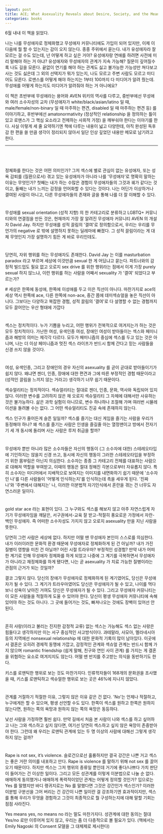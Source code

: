 ```yaml
---
layout: post
title: ACE; What Asexuality Reveals about Desire, Society, and the Meaning of Sex.
categories: books
---
```


6월 내내 이 책을 읽었다.

​나는 나를 무성애자로 정체화했고 무성애자 커뮤니티에도 가입이 되어 있지만, 이제 이 다음에 뭘 할 수 있는지는 감이 오지 않는다. 종종 주위에서 묻는다. 내가 유성애자라 잘 모르는 걸 수도 있는데, 넌 어떻게 하고 싶은 거야? 유성애자랑 연애를 하려면 사전에 미리 말해야 하는 거 아냐? 유성애자와 무성애자의 관계가 지속 가능해? 질문이 깊어질수록 나도 길을 모른다. 끝없이 연기를 해야 하는 관계도 싫고 불가능한 가능성만 쳐다보고 사는 것도 싫은데 그 외의 선택지가 뭐가 있는지, 나도 모르고 주변 사람도 모르고 미디어도 모른다. 로맨스를 어떻게 해야 하는지는 1부터 100까지 다 미디어가 알려 줬는데. 무성애를 어떻게 하는지도 미디어가 알려줘야 하는 거 아니에요? 

이 책은 초반부에 무성애라는 용어와 AVEN 위키의 역사를 다루고, 중반부에선 무성애와 여러 소수자성의 교차 (무성애자가 white/black/asian/latino 일 때, male/female/non-binary 일 때 마주하는 편견, disabled 일 때 마주하는 편견 등) 를 이야기하고, 후반부에선 amatonormativity (정상적인 relationship 을 정의하는 틀이 있고 로맨스가 그 핵심 요소라고 전제하는 사회적 가정) 을 깨부숴야 한다는 이야기를 한다.  사실 이렇게 세 줄 요약하기엔 책에 다루는 내용이 넓고 다양한데, 아직 완성된 독후감 한 편을 쓸 만큼 생각이 정리되지 않아서 일단 인상 깊었던 내용만 메모로 남기려고 한다.

---

<br>

#
정체화를 한다는 것은 어떤 의미인가? 그저 섹스에 별로 관심이 없는 유성애자, 또는 성욕 감퇴를 (질환으로서) 겪고 있는 유성애자가 아니라 나를 '무성애자'로 명확히 말하는 이유는 무엇인가? 첫째는 내가 하는 수많은 경험이 무성애자들의 그것과 궤가 같다는 것이고, 둘째는 내가 느끼는 감정을 언어화할 수 있다는 것이다. 나는 어딘가 이상하거나 결여된 사람이 아니고, 다른 무성애자들의 존재와 글을 통해 나를 더 잘 이해할 수 있다.


#
무성애를 sexual orientation (성적 지향) 의 한 카테고리로 분류하고 LGBTQ+ 커뮤니티와의 연결점을 만든 것은, 현재까지 가장 잘 알려진 무성애자 커뮤니티 AVEN 의 개설자 David Jay. 하지만 무성애를 성적 끌림의 '결여'로 정의함으로서, 우리는 우리를 무언가의 negative 로 밖에 설명하지 못하는 딜레마에 빠졌다. 그 성적 끌림이라는 게 대체 무엇인지 가장 설명하기 힘든 게 바로 우리인데도.


#
당연히, 자위 행위를 하는 무성애자도 존재한다. David Jay 는 이를 masturbation paradox 라고 부르며 세상에 이것만큼 sexual 한 게 어딨냐고 묻는다. 파트너와의 감정적 빌드업도 필요 없고 오로지 sex drive 를 위한 행위라는 점에서 이게 가장 purely sexual 하지 않느냐, 이런 행위를 하는 사람을 어째서 sexuality 가 '결여' 되었다고 부르는가?


​#
세상은 한쪽에 동성애, 한쪽에 이성애를 두고 이은 직선이 아니다. 마찬가지로 ace의 세상 역시 한쪽에 ace, 다른 한쪽에 non-ace, 중간 쯤에 데미섹슈얼을 놓은 직선이 아니다. 그보다는 다양하고 복잡한 경험, 성적 끌림의 '결여'로 다 설명할 수 없는 경험까지 모두 끌어안는 우산 형태에 가깝다
​

#
섹스는 정치적이다. 누가 기쁨을 누리고, 어떤 행위가 전복적으로 여겨지는가 하는 것은 모두 정치적이다. 가난한 여성, 유색인종 여성, 장애인 여성이 받아들이는 섹스와 페미니즘과 해방의 의미는 제각각 다르다. 모두가 페미니즘의 중심에 섹스를 두고 있는 것은 아니며, 나는 더 이상 페미니즘과 멋진 섹스 라이프가 반드시 함께 간다고 믿는 사람들을 신경 쓰지 않을 것이다.


#
​여성, 유색인종, 그리고 장애인의 경우 자신의 asexuality 를 곧이 곧대로 받아들이기가 쉽지 않다. 왜냐면 젠더, 인종, 장애에 대한 편견과 그에 따른 부정적인 경험 때문이라고 (성적인 끌림을 느끼지 않는 거라고) 생각하기 너무 쉽기 때문이다.

섹슈얼리티는 정치적이다. 섹슈얼리티는 절대로 젠더, 인종, 문화, 역사와 독립되어 있지 않다. 이러한 변수를 고려하지 않은 채 오로지 섹슈얼리티 그 자체에 대해서만 사유하는 것은 불가능하다. 삶은 과학 실험이 아니므로, 변수 하나하나 조절해 가며 여러번 시뮬레이션을 돌려볼 수는 없다. 그 어떤 섹슈얼리티도 진공 속에 존재하지 않는다.

섹스 인구가 줄어든게 슬픈 일일까? 섹스를 즐기는 대신 게임을 즐기는 사람을 우리가 동정해야 하나? 왜 섹스를 즐기는 사람은 인생을 즐길줄 아는 열정맨이고 방에서 전자기기 세 개 동시에 돌리며 사는 사람은 루저 취급을 할까?
​

#
무성애자 뿐만 아니라 많은 소수자들은 자신의 행동이 (그 소수자에 대한) 스테레오타입에 기인하지는 않을지 신경 쓰고, 동시에 자신의 행동이 그러한 스테레오타입을 부정하기 위한 몸부림은 아닌지 의심한다. 소수자는 종종 그 카테고리 전체를 대표하는 사람으로 대해져 역할을 부여받고, 이때의 행동은 절대 정해진 각본으로부터 자유롭지 않다. 특히 소수자는 미디어에서 지배적으로 보여지는 이미지를 내면화하기 쉽기 때문에 '소수자인 나'를 다른 사람들이 '어떻게 인식하는지'를 인식하는데 촉을 세우게 된다. '진짜 나'와 '주변에서 대해지는' 나, 이러한 이분법적 자기인식에서 혼란을 겪는 건 너무도 자연스러운 일이다. 


#
gold star ace 라는 표현이 있다. 그 누구와도 섹스를 해보지 않고 아주 자연스럽게 자기가 무성애자임을 깨달은, 서구권에서-교육 잘 받고-적절히 풍요로운 가정에서 자란-백인 무성애자. 즉 어떠한 소수자성도 가지지 않고 오로지 asexuality 만을 지닌 사람을 뜻한다.

당연히 그런 사람은 세상에 없다. 하지만 어떨 땐 무성애자 본인이 스스로를 의심한다. 내가 이러이러한 문화적 환경 때문에 무성애자로 정체화하게 된 건 아닐까? 내가 가진 질병이 영향을 미친 건 아닐까? 어린 시절 트라우마? 부정적인 성경험? 만약 내가 어떠한 계기로 인해 무성애자 정체화를 하게 되었고 나중에 그 계기를 극복하면서 무성애자가 아니라고 재정체화를 하게 됐다면, 나는 곧 asexuality 가 치료 가능한 질병이라는 관점의 근거가 되는 것일까?

결코 그렇지 않다. 당신의 장애가 무성애자로 정체화하게 된 계기였어도, 당신은 무성애자가 될 수 있다. 그 계기가 트라우마였어도 당신은 무성애자가 될 수 있고, 나이를 먹다 보니 성욕이 낮아진 거여도 당신은 무성애자가 될 수 있다. 그리고 무성애자 커뮤니티는 이 모든 사람들을 적절하게 도울 수 있어야 한다. 당신이 평생 무성애자 커뮤니티에 속해 있어야 하는 것도 아니다. 그 곳에 들어가는 것도, 빠져나오는 것에도 장벽이 있어선 안 된다.


#
흔히 사랑(이라고 불리는 진지한 감정적 교류) 없는 섹스는 가능해도 섹스 없는 사랑은 힘들다고 생각하지만 이는 서구 중심적인 사고방식이다. 과테말라, 사모아, 멜라네시아 등의 지역에선 nonsexual relationship 에 대한 문화적 기록이 많이 남아있다. 이곳에서 결혼은 오히려 경제적 동맹에 가깝고, 감정적인 관계와 섹슈얼 관계는 반드시 함께 가지 않으며 romantic friendship (쉽게 말해, 친구와 연인 사이 관계) 를 가지는 게 결혼을 위협하는 요소로 여겨지지도 않는다. 어떨 땐 반지를 주고받는 의식을 동반하기도 한다.

키스를 로맨틱한 행위로 보는 것도 마찬가지다. 인류학자들이 168개의 문화권을 조사했을 때, 키스를 로맨틱하고 섹슈얼한 행위로 보는 곳은 46%에 지나지 않았다.


#
관계를 거절하기 적절한 이유, 그렇지 않은 이유 같은 건 없다. 'No'는 언제나 적절하고, 누구에게든 할 수 있으며, 평생 선언할 수도 있다. 한쪽이 섹스를 원하고 한쪽은 원하지 않는다면, 원하는 쪽의 욕망과 원하지 않는 쪽의 욕망은 동등하다. 

낯선 사람을 가정하면 훨씬 쉽다. 만약 길에서 처음 본 사람이 나와 섹스를 하고 싶어하고 나는 그와 섹스하고 싶지 않다면, 여기선 당연히 섹스하고 싶지 않은 욕망이 존중받아야 한다. 그런데 왜 우리는 로맨틱 관계에 있는 두 명 이상의 사람에 대해선 그렇게 생각하지 않는 걸까?
​

#
Rape is not sex, it’s violence. 슬로건으로선 훌륭하지만 결국 강간은 나쁜 거고 섹스는 좋은 거란 의미를 내포하고 만다. Rape is violence 를 말하기 위해 not sex 를 끌어오기 때문이다. 하지만 섹스는 그저 행위의 종류일 뿐인데 거기에 좋다/나쁘다 가치 판단이 들어가는 건 이상한 일이다. 그리고 모든 성관계를 이렇게 이분법으로 나눌 순 없다. 애매하게 동의했거나 애매하게 폭력적이었던 관계는 어떻게 정의할 것인가? 입으로는 Yes 를 말했지만 바디 랭귀지로는 No 를 말했다면 그것은 강간인가 섹스인가? 이러한 이분법 구분선을 그어 버리는 건 강간이 나쁜 일이란 걸 강조하기엔 효과적이지만, 섹스를 통해 우리가 무엇을 경험하고 그것이 최종적으로 뭘 구성하는지에 대해 말할 기회는 점점 사라진다.

Yes means yes, no means no 라는 말도 마찬가지다. 성관계에 대한 동의는 절대 Yes/no 로만 이루어져 있지 않고, 우리는 좀 더 다층적으로 볼 필요가 있다. (책에서는 Emily Nagoski 의 Consent 모델을 그 대체제로 제시한다)
